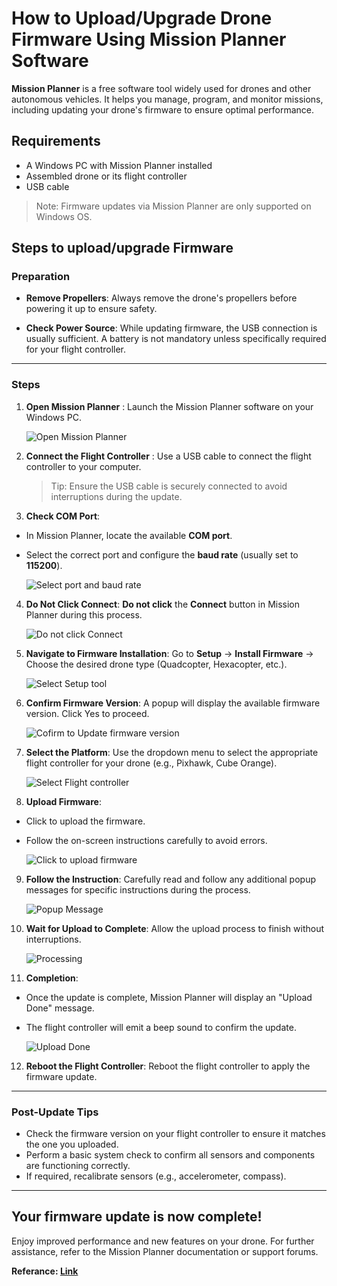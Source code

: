 ﻿# How to Upload/Upgrade Drone Firmware Using Mission Planner Software

**Mission Planner** is a free software tool widely used for drones and other autonomous vehicles. It helps you manage, program, and monitor missions, including updating your drone's firmware to ensure optimal performance. 

## Requirements
- A Windows PC with Mission Planner installed
- Assembled drone or its flight controller
- USB cable

>Note: Firmware updates via Mission Planner are only supported on Windows OS.

## Steps to upload/upgrade Firmware

### Preparation

- **Remove Propellers**: Always remove the drone's propellers before powering it up to ensure safety.

- **Check Power Source**: While updating firmware, the USB connection is usually sufficient. A battery is not mandatory unless specifically required for your flight controller. 

---

### Steps

 1. **Open Mission Planner** : Launch the Mission Planner software on your Windows PC.

	![Open Mission Planner](/versions/2_furyvision_aav/media/FW1.png)

 2. **Connect the Flight Controller** : Use a USB cable to connect the flight controller to your computer.
 	>Tip:  Ensure the USB cable is securely connected to avoid interruptions during the update.

 3. **Check COM Port**: 
 - In Mission Planner, locate the available **COM port**.
 - Select the correct port and configure the **baud rate** (usually set to **115200**).

	![Select port and baud rate](/versions/2_furyvision_aav/media/FW3.png)

 4. **Do Not Click Connect**: **Do not click** the **Connect** button in Mission Planner during this process.

	![Do not click Connect](/versions/2_furyvision_aav/media/FW2.png)

 5. **Navigate to Firmware Installation**: Go to **Setup** → **Install Firmware** → Choose the desired drone type (Quadcopter, Hexacopter, etc.).

	![Select Setup tool](/versions/2_furyvision_aav/media/FW4.png)

6. **Confirm Firmware Version**:
A popup will display the available firmware version. Click Yes to proceed.

	![Cofirm to Update firmware version](/versions/2_furyvision_aav/media/FW5.png)

7. **Select the Platform**: Use the dropdown menu to select the appropriate flight controller for your drone (e.g., Pixhawk, Cube Orange).

	![Select Flight controller](/versions/2_furyvision_aav/media/FW6.png)
	 
8. **Upload Firmware**:
- Click to upload the firmware.
- Follow the on-screen instructions carefully to avoid errors.

	![Click to upload firmware](/versions/2_furyvision_aav/media/FW7.png)
9. **Follow the Instruction**: Carefully read and follow any additional popup messages for specific instructions during the process.

	![Popup Message](/versions/2_furyvision_aav/media/FW8.png)

10. **Wait for Upload to Complete**:
Allow the upload process to finish without interruptions.

	![Processing](/versions/2_furyvision_aav/media/FW9.png)

11. **Completion**:

- Once the update is complete, Mission Planner will display an "Upload Done" message.
- The flight controller will emit a beep sound to confirm the update.

	![Upload Done](/versions/2_furyvision_aav/media/FW10.png)
	
12. **Reboot the Flight Controller**:
Reboot the flight controller to apply the firmware update.
	
---

### Post-Update Tips
- Check the firmware version on your flight controller to ensure it matches the one you uploaded.
- Perform a basic system check to confirm all sensors and components are functioning correctly.
- If required, recalibrate sensors (e.g., accelerometer, compass).	
---
## Your firmware update is now complete!

Enjoy improved performance and new features on your drone. For further assistance, refer to the Mission Planner documentation or support forums.

**Referance: [Link](https://ardupilot.org/copter/docs/common-loading-firmware-onto-pixhawk.html)**	 
	 
	
		 
	
	
